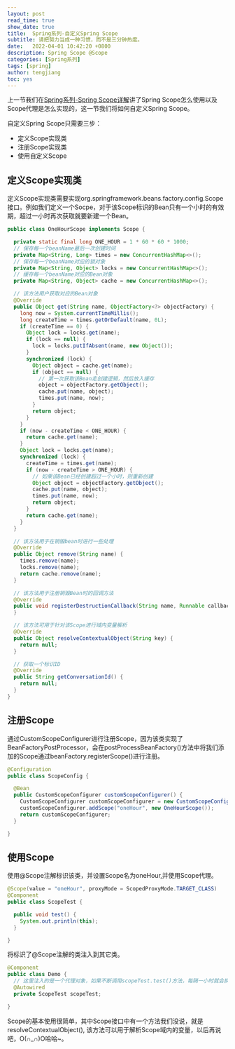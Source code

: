 ```yaml
---
layout: post
read_time: true
show_date: true
title:  Spring系列-自定义Spring Scope
subtitle: 请把努力当成一种习惯，而不是三分钟热度。
date:   2022-04-01 10:42:20 +0800
description: Spring Scope @Scope
categories: [Spring系列]
tags: [spring]
author: tengjiang
toc: yes
---
```



上一节我们在[Spring系列-Spring Scope详解](https://www.tengjiang.site/spring%E7%B3%BB%E5%88%97/2022/03/30/Spring%E7%B3%BB%E5%88%97-Spring-Scope%E8%AF%A6%E8%A7%A3.html)讲了Spring Scope怎么使用以及Scope代理是怎么实现的，这一节我们将如何自定义Spring Scope。

自定义Spring Scope只需要三步：

- 定义Scope实现类
- 注册Scope实现类
- 使用自定义Scope

## 定义Scope实现类

定义Scope实现类需要实现org.springframework.beans.factory.config.Scope接口。例如我们定义一个Socpe，对于该Scope标识的Bean只有一个小时的有效期，超过一小时再次获取就要新建一个Bean。

```java
public class OneHourScope implements Scope {

  private static final long ONE_HOUR = 1 * 60 * 60 * 1000;
  // 保存每一个beanName最后一次创建时间
  private Map<String, Long> times = new ConcurrentHashMap<>();
  // 保存每一个beanName对应的锁对象
  private Map<String, Object> locks = new ConcurrentHashMap<>();
  // 缓存每一个beanName对应的Bean对象
  private Map<String, Object> cache = new ConcurrentHashMap<>();

  // 该方法用户获取对应的Bean对象
  @Override
  public Object get(String name, ObjectFactory<?> objectFactory) {
    long now = System.currentTimeMillis();
    long createTime = times.getOrDefault(name, 0L);
    if (createTime == 0) {
      Object lock = locks.get(name);
      if (lock == null) {
        lock = locks.putIfAbsent(name, new Object());
      }
      synchronized (lock) {
        Object object = cache.get(name);
        if (object == null) {
          // 第一次获取该Bean走创建逻辑，然后放入缓存
          object = objectFactory.getObject();
          cache.put(name, object);
          times.put(name, now);
        }
        return object;
      }
    }
    if (now - createTime < ONE_HOUR) {
      return cache.get(name);
    }
    Object lock = locks.get(name);
    synchronized (lock) {
      createTime = times.get(name);
      if (now - createTime > ONE_HOUR) {
        // 如果该Bean已经创建超过一个小时，则重新创建
        Object object = objectFactory.getObject();
        cache.put(name, object);
        times.put(name, now);
        return object;
      }
      return cache.get(name);
    }
  }

  // 该方法用于在销毁bean时进行一些处理
  @Override
  public Object remove(String name) {
    times.remove(name);
    locks.remove(name);
    return cache.remove(name);
  }

  // 该方法用于注册销毁Bean时的回调方法
  @Override
  public void registerDestructionCallback(String name, Runnable callback) {
  }

  // 该方法可用于针对该Scope进行域内变量解析
  @Override
  public Object resolveContextualObject(String key) {
    return null;
  }

  // 获取一个标识ID
  @Override
  public String getConversationId() {
    return null;
  }
}
```

## 注册Scope

通过CustomScopeConfigurer进行注册Scope，因为该类实现了BeanFactoryPostProcessor，会在postProcessBeanFactory()方法中将我们添加的Scope通过beanFactory.registerScope()进行注册。

```java
@Configuration
public class ScopeConfig {

  @Bean
  public CustomScopeConfigurer customScopeConfigurer() {
    CustomScopeConfigurer customScopeConfigurer = new CustomScopeConfigurer();
    customScopeConfigurer.addScope("oneHour", new OneHourScope());
    return customScopeConfigurer;
  }

}
```

## 使用Scope

使用@Scope注解标识该类，并设置Scope名为oneHour,并使用Scope代理。

```java
@Scope(value = "oneHour", proxyMode = ScopedProxyMode.TARGET_CLASS)
@Component
public class ScopeTest {

  public void test() {
    System.out.println(this);
  }

}
```

将标识了@Scope注解的类注入到其它类。

```java
@Component
public class Demo {
  // 这里注入的是一个代理对象，如果不断调用scopeTest.test()方法，每隔一小时就会换一个新的ScopeTest对象
  @Autowired
  private ScopeTest scopeTest;

}
```

Scope的基本使用很简单，其中Scope接口中有一个方法我们没说，就是resolveContextualObject(), 该方法可以用于解析Scope域内的变量，以后再说吧，O(∩_∩)O哈哈~。




